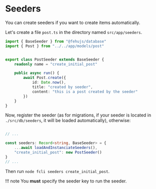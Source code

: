 # Seeders

You can create seeders if you want to create items automatically.

Let's create a file `post.ts` in the directory named `src/app/seeders`.

```ts title="./src/db/seeders/post.ts"
import { BaseSeeder } from "@fehujs/database"
import { Post } from "../../app/models/post"


export class PostSeeder extends BaseSeeder {
    readonly name = "create_initial_post"

    public async run() {
        await Post.create({
            id: Date.now(),
            title: "created by seeder",
            content: "this is a post created by the seeder"
        })
    }
}
```

Now, register the seeder (as for migrations, if your seeder is located in `./src/db/seeders`, it will be loaded automatically), otherwise:

```ts

// ...

const seeders: Record<string, BaseSeeder> = {
    ...await loadAndInstanciateSeeders(),
    "create_initial_post": new PostSeeder()
}
// ...
```

Then run `node fcli seeders create_initial_post`.

!!! note
    You __must__ specify the seeder key to run the seeder.
